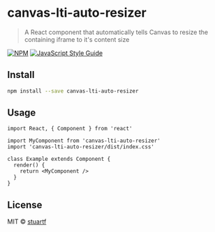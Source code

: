 # canvas-lti-auto-resizer

> A React component that automatically tells Canvas to resize the containing iframe to it&#x27;s content size

[![NPM](https://img.shields.io/npm/v/canvas-lti-auto-resizer.svg)](https://www.npmjs.com/package/canvas-lti-auto-resizer) [![JavaScript Style Guide](https://img.shields.io/badge/code_style-standard-brightgreen.svg)](https://standardjs.com)

## Install

```bash
npm install --save canvas-lti-auto-resizer
```

## Usage

```tsx
import React, { Component } from 'react'

import MyComponent from 'canvas-lti-auto-resizer'
import 'canvas-lti-auto-resizer/dist/index.css'

class Example extends Component {
  render() {
    return <MyComponent />
  }
}
```

## License

MIT © [stuartf](https://github.com/stuartf)
